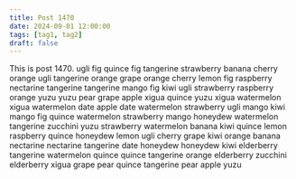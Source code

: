 ```yaml
---
title: Post 1470
date: 2024-09-01 12:00:00
tags: [tag1, tag2]
draft: false
---
```

This is post 1470.
ugli
fig
quince
fig
tangerine
strawberry
banana
cherry
orange
ugli
tangerine
orange
grape
orange
cherry
lemon
fig
raspberry
nectarine
tangerine
tangerine
mango
fig
kiwi
ugli
strawberry
raspberry
orange
yuzu
yuzu
pear
grape
apple
xigua
quince
yuzu
xigua
watermelon
xigua
watermelon
date
apple
date
watermelon
strawberry
ugli
mango
kiwi
mango
fig
quince
watermelon
strawberry
mango
honeydew
watermelon
tangerine
zucchini
yuzu
strawberry
watermelon
banana
kiwi
quince
lemon
raspberry
quince
honeydew
lemon
ugli
cherry
grape
kiwi
orange
banana
nectarine
nectarine
tangerine
date
honeydew
honeydew
kiwi
elderberry
tangerine
watermelon
quince
quince
tangerine
orange
elderberry
zucchini
elderberry
xigua
grape
pear
quince
tangerine
pear
apple
yuzu
